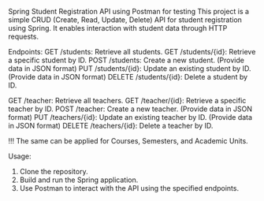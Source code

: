 Spring Student Registration API using Postman for testing
This project is a simple CRUD (Create, Read, Update, Delete) API for student registration using Spring. It enables interaction with student data through HTTP requests.

Endpoints:
GET /students: Retrieve all students.
GET /students/{id}: Retrieve a specific student by ID.
POST /students: Create a new student. (Provide data in JSON format)
PUT /students/{id}: Update an existing student by ID. (Provide data in JSON format)
DELETE /students/{id}: Delete a student by ID.

GET /teacher: Retrieve all teachers.
GET /teacher/{id}: Retrieve a specific teacher by ID.
POST /teacher: Create a new teacher. (Provide data in JSON format)
PUT /teachers/{id}: Update an existing teacher by ID. (Provide data in JSON format)
DELETE /teachers/{id}: Delete a teacher by ID.

!!! The same can be applied for Courses, Semesters, and Academic Units.

Usage:
1. Clone the repository.
2. Build and run the Spring application.
3. Use Postman to interact with the API using the specified endpoints.

